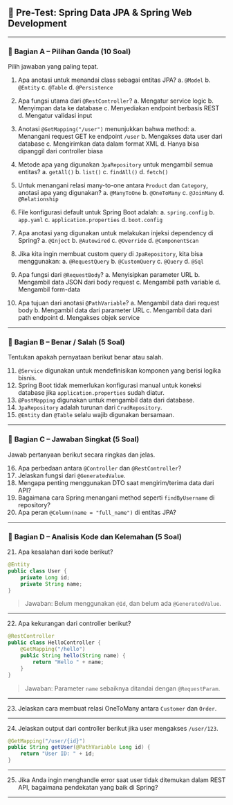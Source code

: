 

## 🧪 **Pre-Test: Spring Data JPA & Spring Web Development**

---

### 📌 **Bagian A – Pilihan Ganda (10 Soal)**

Pilih jawaban yang paling tepat.

1. Apa anotasi untuk menandai class sebagai entitas JPA?
   a. `@Model`
   b. `@Entity`
   c. `@Table`
   d. `@Persistence`

2. Apa fungsi utama dari `@RestController`?
   a. Mengatur service logic
   b. Menyimpan data ke database
   c. Menyediakan endpoint berbasis REST
   d. Mengatur validasi input

3. Anotasi `@GetMapping("/user")` menunjukkan bahwa method:
   a. Menangani request GET ke endpoint `/user`
   b. Mengakses data user dari database
   c. Mengirimkan data dalam format XML
   d. Hanya bisa dipanggil dari controller biasa

4. Metode apa yang digunakan `JpaRepository` untuk mengambil semua entitas?
   a. `getAll()`
   b. `list()`
   c. `findAll()`
   d. `fetch()`

5. Untuk menangani relasi many-to-one antara `Product` dan `Category`, anotasi apa yang digunakan?
   a. `@ManyToOne`
   b. `@OneToMany`
   c. `@JoinMany`
   d. `@Relationship`

6. File konfigurasi default untuk Spring Boot adalah:
   a. `spring.config`
   b. `app.yaml`
   c. `application.properties`
   d. `boot.config`

7. Apa anotasi yang digunakan untuk melakukan injeksi dependency di Spring?
   a. `@Inject`
   b. `@Autowired`
   c. `@Override`
   d. `@ComponentScan`

8. Jika kita ingin membuat custom query di `JpaRepository`, kita bisa menggunakan:
   a. `@RequestQuery`
   b. `@CustomQuery`
   c. `@Query`
   d. `@Sql`

9. Apa fungsi dari `@RequestBody`?
   a. Menyisipkan parameter URL
   b. Mengambil data JSON dari body request
   c. Mengambil path variable
   d. Mengambil form-data

10. Apa tujuan dari anotasi `@PathVariable`?
    a. Mengambil data dari request body
    b. Mengambil data dari parameter URL
    c. Mengambil data dari path endpoint
    d. Mengakses objek service

---

### 📌 **Bagian B – Benar / Salah (5 Soal)**

Tentukan apakah pernyataan berikut benar atau salah.

11. `@Service` digunakan untuk mendefinisikan komponen yang berisi logika bisnis.
12. Spring Boot tidak memerlukan konfigurasi manual untuk koneksi database jika `application.properties` sudah diatur.
13. `@PostMapping` digunakan untuk mengambil data dari database.
14. `JpaRepository` adalah turunan dari `CrudRepository`.
15. `@Entity` dan `@Table` selalu wajib digunakan bersamaan.

---

### 📌 **Bagian C – Jawaban Singkat (5 Soal)**

Jawab pertanyaan berikut secara ringkas dan jelas.

16. Apa perbedaan antara `@Controller` dan `@RestController`?
17. Jelaskan fungsi dari `@GeneratedValue`.
18. Mengapa penting menggunakan DTO saat mengirim/terima data dari API?
19. Bagaimana cara Spring menangani method seperti `findByUsername` di repository?
20. Apa peran `@Column(name = "full_name")` di entitas JPA?

---

### 📌 **Bagian D – Analisis Kode dan Kelemahan (5 Soal)**

21. Apa kesalahan dari kode berikut?

```java
@Entity
public class User {
    private Long id;
    private String name;
}
```

> Jawaban: Belum menggunakan `@Id`, dan belum ada `@GeneratedValue`.

---

22. Apa kekurangan dari controller berikut?

```java
@RestController
public class HelloController {
    @GetMapping("/hello")
    public String hello(String name) {
        return "Hello " + name;
    }
}
```

> Jawaban: Parameter `name` sebaiknya ditandai dengan `@RequestParam`.

---

23. Jelaskan cara membuat relasi OneToMany antara `Customer` dan `Order`.

---

24. Jelaskan output dari controller berikut jika user mengakses `/user/123`.

```java
@GetMapping("/user/{id}")
public String getUser(@PathVariable Long id) {
    return "User ID: " + id;
}
```

---

25. Jika Anda ingin menghandle error saat user tidak ditemukan dalam REST API, bagaimana pendekatan yang baik di Spring?

---

